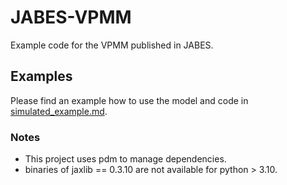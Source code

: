 # JABES-VPMM
Example code for the VPMM published in JABES.


## Examples

Please find an example how to use the model and code in [simulated_example.md](examples/simulated_example.md).


### Notes

* This project uses pdm to manage dependencies.
* binaries of jaxlib == 0.3.10 are not available for python > 3.10.
